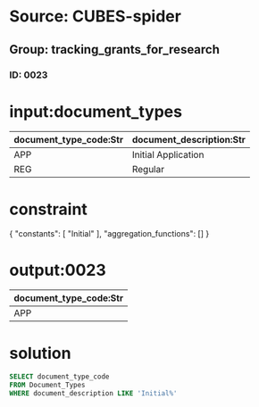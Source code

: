 # Source: CUBES-spider
## Group: tracking_grants_for_research
### ID: 0023

# input:document_types

| document_type_code:Str | document_description:Str |
|---|---|
| APP | Initial Application |
| REG | Regular |

# constraint

{
  "constants": [
    "Initial"
  ],
  "aggregation_functions": []
}

# output:0023

| document_type_code:Str |
|---|
| APP |

# solution

```sql
SELECT document_type_code
FROM Document_Types
WHERE document_description LIKE 'Initial%'
```
